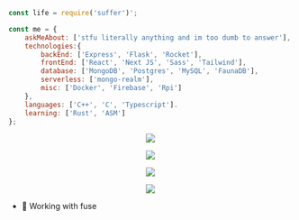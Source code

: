 ```javascript
const life = require('suffer')';

const me = {
    askMeAbout: ['stfu literally anything and im too dumb to answer'],
    technologies:{
        backEnd: ['Express', 'Flask', 'Rocket'],
        frontEnd: ['React', 'Next JS', 'Sass', 'Tailwind'],
        database: ['MongoDB', 'Postgres', 'MySQL', 'FaunaDB'],
        serverless: ['mongo-realm'],
        misc: ['Docker', 'Firebase', 'Rpi']
    },
    languages: ['C++', 'C', 'Typescript'].
    learning: ['Rust', 'ASM']
};
```

<p align="center">
  <img src="https://github-readme-stats.vercel.app/api?username=Green-Thanos&&show_icons=true&theme=tokyonight&line_height=27&v=5" /> 
</p>
<p align="center">
  <img src="https://github-readme-stats.vercel.app/api/wakatime?username=IdleMonster&theme=tokyonight" />
<p align="center">
  <img src="https://github-readme-stats.vercel.app/api/top-langs/?username=Green-Thanos&layout=compact&theme=tokyonight" />
</p>
<p align="center">
    <img src="https://github-readme-streak-stats.herokuapp.com/?user=Green-Thanos&theme=tokyonight" />
 </p>

- 🔭 Working with fuse

<!--
**Green-Thanos/Green-Thanos** is a ✨ _special_ ✨ repository because its `README.md` (this file) appears on your GitHub profile.

Here are some ideas to get you started:

- 🔭 I’m currently working on ...
- 🌱 I’m currently learning ...
- 👯 I’m looking to collaborate on ...
- 🤔 I’m looking for help with ...
- 💬 Ask me about ...
- 📫 How to reach me: ...
- 😄 Pronouns: ...
- ⚡ Fun fact: ...
-->
